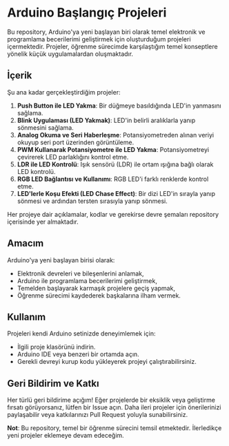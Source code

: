 # Arduino Başlangıç Projeleri
Bu repository, Arduino'ya yeni başlayan biri olarak temel elektronik ve programlama becerilerimi geliştirmek için oluşturduğum projeleri içermektedir. Projeler, öğrenme sürecimde karşılaştığım temel konseptlere yönelik küçük uygulamalardan oluşmaktadır.

## İçerik
Şu ana kadar gerçekleştirdiğim projeler:

1. **Push Button ile LED Yakma**: Bir düğmeye basıldığında LED'in yanmasını sağlama.
2. **Blink Uygulaması (LED Yakmak)**: LED'in belirli aralıklarla yanıp sönmesini sağlama.
3. **Analog Okuma ve Seri Haberleşme**: Potansiyometreden alınan veriyi okuyup seri port üzerinden görüntüleme.
4. **PWM Kullanarak Potansiyometre ile LED Yakma**: Potansiyometreyi çevirerek LED parlaklığını kontrol etme.
5. **LDR ile LED Kontrolü**: Işık sensörü (LDR) ile ortam ışığına bağlı olarak LED kontrolü.
6. **RGB LED Bağlantısı ve Kullanımı**: RGB LED'i farklı renklerde kontrol etme.
7. **LED'lerle Koşu Efekti (LED Chase Effect)**: Bir dizi LED'in sırayla yanıp sönmesi ve ardından tersten sırasıyla yanıp sönmesi.

Her projeye dair açıklamalar, kodlar ve gerekirse devre şemaları repository içerisinde yer almaktadır.

## Amacım
Arduino'ya yeni başlayan birisi olarak:

- Elektronik devreleri ve bileşenlerini anlamak,
- Arduino ile programlama becerilerimi geliştirmek,
- Temelden başlayarak karmaşık projelere geçiş yapmak,
- Öğrenme sürecimi kaydederek başkalarına ilham vermek.

## Kullanım
Projeleri kendi Arduino setinizde deneyimlemek için:

- İlgili proje klasörünü indirin.
- Arduino IDE veya benzeri bir ortamda açın.
- Gerekli devreyi kurup kodu yükleyerek projeyi çalıştırabilirsiniz.

## Geri Bildirim ve Katkı
Her türlü geri bildirime açığım! Eğer projelerde bir eksiklik veya geliştirme fırsatı görüyorsanız, lütfen bir Issue açın. Daha ileri projeler için önerilerinizi paylaşabilir veya katkılarınızı Pull Request yoluyla sunabilirsiniz.

**Not**: Bu repository, temel bir öğrenme sürecini temsil etmektedir. İlerledikçe yeni projeler eklemeye devam edeceğim.
